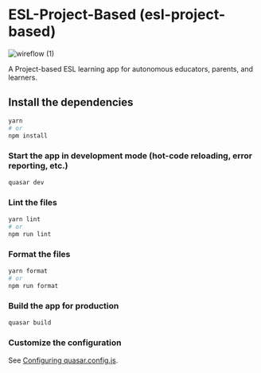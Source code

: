 # ESL-Project-Based (esl-project-based)

![wireflow (1)](https://github.com/user-attachments/assets/6841abec-48b8-4de7-a114-4bb2edc5f2a6)


A Project-based ESL learning app for autonomous educators, parents, and learners.

## Install the dependencies
```bash
yarn
# or
npm install
```

### Start the app in development mode (hot-code reloading, error reporting, etc.)
```bash
quasar dev
```


### Lint the files
```bash
yarn lint
# or
npm run lint
```


### Format the files
```bash
yarn format
# or
npm run format
```


### Build the app for production
```bash
quasar build
```

### Customize the configuration
See [Configuring quasar.config.js](https://v2.quasar.dev/quasar-cli-vite/quasar-config-js).
